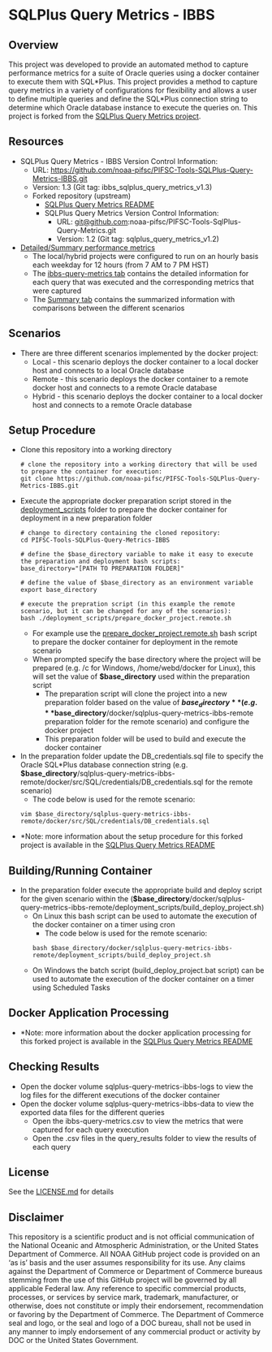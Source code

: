 # SQLPlus Query Metrics - IBBS

## Overview
This project was developed to provide an automated method to capture performance metrics for a suite of Oracle queries using a docker container to execute them with SQL\*Plus.  This project provides a method to capture query metrics in a variety of configurations for flexibility and allows a user to define multiple queries and define the SQL\*Plus connection string to determine which Oracle database instance to execute the queries on.  This project is forked from the [SQLPlus Query Metrics project](https://github.com/noaa-pifsc/PIFSC-Tools-SqlPlus-Query-Metrics).

## Resources
-   SQLPlus Query Metrics - IBBS Version Control Information:
    -   URL: https://github.com/noaa-pifsc/PIFSC-Tools-SQLPlus-Query-Metrics-IBBS.git
    -   Version: 1.3 (Git tag: ibbs_sqlplus_query_metrics_v1.3)
    -   Forked repository (upstream)
        -   [SQLPlus Query Metrics README](https://github.com/noaa-pifsc/PIFSC-Tools-SqlPlus-Query-Metrics/blob/main/README.md)
        -   SQLPlus Query Metrics Version Control Information:
            -   URL: git@github.com:noaa-pifsc/PIFSC-Tools-SqlPlus-Query-Metrics.git
            -   Version: 1.2 (Git tag: sqlplus_query_metrics_v1.2)
-   [Detailed/Summary performance metrics](https://docs.google.com/spreadsheets/d/1iMsI3dJOpzyzH0t-DAYBUajPaK2hxfE4/edit?usp=drive_link&ouid=107579489323446884981&rtpof=true&sd=true)
    -   The local/hybrid projects were configured to run on an hourly basis each weekday for 12 hours (from 7 AM to 7 PM HST)
    -   The [ibbs-query-metrics tab](https://docs.google.com/spreadsheets/d/1iMsI3dJOpzyzH0t-DAYBUajPaK2hxfE4/edit?gid=2040068626#gid=2040068626) contains the detailed information for each query that was executed and the corresponding metrics that were captured
    -   The [Summary tab](https://docs.google.com/spreadsheets/d/1iMsI3dJOpzyzH0t-DAYBUajPaK2hxfE4/edit?gid=1385076456#gid=1385076456) contains the summarized information with comparisons between the different scenarios

## Scenarios
-   There are three different scenarios implemented by the docker project:
    -   Local - this scenario deploys the docker container to a local docker host and connects to a local Oracle database
    -   Remote - this scenario deploys the docker container to a remote docker host and connects to a remote Oracle database
    -   Hybrid - this scenario deploys the docker container to a local docker host and connects to a remote Oracle database

## Setup Procedure
-   Clone this repository into a working directory
    ```
    # clone the repository into a working directory that will be used to prepare the container for execution:
    git clone https://github.com/noaa-pifsc/PIFSC-Tools-SQLPlus-Query-Metrics-IBBS.git
    ```
-   Execute the appropriate docker preparation script stored in the [deployment_scripts](./deployment_scripts) folder to prepare the docker container for deployment in a new preparation folder
    ```
    # change to directory containing the cloned repository:
    cd PIFSC-Tools-SQLPlus-Query-Metrics-IBBS

    # define the $base_directory variable to make it easy to execute the preparation and deployment bash scripts:
    base_directory="[PATH TO PREPARATION FOLDER]"

    # define the value of $base_directory as an environment variable
    export base_directory

    # execute the prepration script (in this example the remote scenario, but it can be changed for any of the scenarios):
    bash ./deployment_scripts/prepare_docker_project.remote.sh
    ```
    -   For example use the [prepare_docker_project.remote.sh](./deployment_scripts/prepare_docker_project.remote.sh) bash script to prepare the docker container for deployment in the remote scenario
    -   When prompted specify the base directory where the project will be prepared (e.g. /c for Windows, /home/webd/docker for Linux), this will set the value of **$base_directory** used within the preparation script
        -   The preparation script will clone the project into a new preparation folder based on the value of **$base_directory** (e.g. **$base_directory**/docker/sqlplus-query-metrics-ibbs-remote preparation folder for the remote scenario) and configure the docker project
        -   This preparation folder will be used to build and execute the docker container
-   In the preparation folder update the DB_credentials.sql file to specify the Oracle SQL\*Plus database connection string (e.g. **$base_directory**/sqlplus-query-metrics-ibbs-remote/docker/src/SQL/credentials/DB_credentials.sql for the remote scenario)
    -   The code below is used for the remote scenario:
    ```
    vim $base_directory/sqlplus-query-metrics-ibbs-remote/docker/src/SQL/credentials/DB_credentials.sql
    ```
-   \*Note: more information about the setup procedure for this forked project is available in the [SQLPlus Query Metrics README](https://github.com/noaa-pifsc/PIFSC-Tools-SqlPlus-Query-Metrics?tab=readme-ov-file#forked-repository-implementation)

## Building/Running Container
-   In the preparation folder execute the appropriate build and deploy script for the given scenario within the (**$base_directory**/docker/sqlplus-query-metrics-ibbs-remote/deployment_scripts/build_deploy_project.sh)
    -   On Linux this bash script can be used to automate the execution of the docker container on a timer using cron
        -   The code below is used for the remote scenario:
        ```
        bash $base_directory/docker/sqlplus-query-metrics-ibbs-remote/deployment_scripts/build_deploy_project.sh
        ```
    -   On Windows the batch script (build_deploy_project.bat script) can be used to automate the execution of the docker container on a timer using Scheduled Tasks

## Docker Application Processing
-   \*Note: more information about the docker application processing for this forked project is available in the [SQLPlus Query Metrics README](https://github.com/noaa-pifsc/PIFSC-Tools-SqlPlus-Query-Metrics?tab=readme-ov-file#docker-application-processing)

## Checking Results
-   Open the docker volume sqlplus-query-metrics-ibbs-logs to view the log files for the different executions of the docker container
-   Open the docker volume sqlplus-query-metrics-ibbs-data to view the exported data files for the different queries
    -   Open the ibbs-query-metrics.csv to view the metrics that were captured for each query execution
    -   Open the .csv files in the query_results folder to view the results of each query

## License
See the [LICENSE.md](./LICENSE.md) for details

## Disclaimer
This repository is a scientific product and is not official communication of the National Oceanic and Atmospheric Administration, or the United States Department of Commerce. All NOAA GitHub project code is provided on an ‘as is’ basis and the user assumes responsibility for its use. Any claims against the Department of Commerce or Department of Commerce bureaus stemming from the use of this GitHub project will be governed by all applicable Federal law. Any reference to specific commercial products, processes, or services by service mark, trademark, manufacturer, or otherwise, does not constitute or imply their endorsement, recommendation or favoring by the Department of Commerce. The Department of Commerce seal and logo, or the seal and logo of a DOC bureau, shall not be used in any manner to imply endorsement of any commercial product or activity by DOC or the United States Government.
